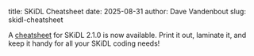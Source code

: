 title: SKiDL Cheatsheet
date: 2025-08-31
author: Dave Vandenbout
slug: skidl-cheatsheet

A [cheatsheet](/skidl/files/cheatsheet.pdf) for SKiDL 2.1.0 is now available.
Print it out, laminate it, and keep it handy for all your SKiDL coding needs!

